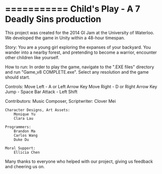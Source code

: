 ===========
Child's Play - A 7 Deadly Sins production
===========

This project was created for the 2014 GI Jam at the University of Waterloo. We developed the game in Unity 
within a 48-hour timespan. 

Story:
You are a young girl exploring the expanses of your backyard. You wander into a nearby forest, and pretending 
to become a warrior, encounter other children like yourself. 

How to run:
In order to play the game, navigate to the ".EXE files" directory and run "Game_v8 COMPLETE.exe". Select any 
resolution and the game should start.

Controls:
Move Left   -  A or Left Arrow Key
Move Right  -  D or Right Arrow Key
Jump        -  Space Bar
Attack      -  Left Shift

Contributors:
	Music Composer, Scriptwriter:
		Clover Mei

	Character Designs, Art Assets:
		Monique Yu
		Clara Lau

	Programmers:
		Brandon Ma
		Carlos Wang
		Duke Du

	Moral Support:
		Ellicia Chen

Many thanks to everyone who helped with our project, giving us feedback and cheering us on. 
